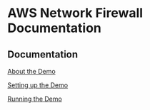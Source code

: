 # AWS Network Firewall Documentation

## Documentation
[About the Demo](documentation/overview.md)

[Setting up the Demo](documentation/setup.md)

[Running the Demo](documenation/testing.md)

